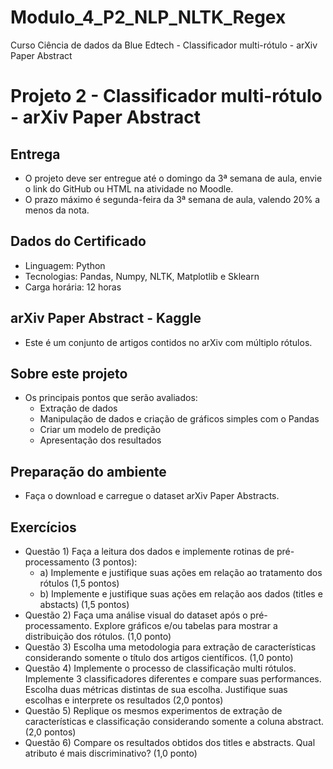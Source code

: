 # Modulo_4_P2_NLP_NLTK_Regex
Curso Ciência de dados da Blue Edtech - Classificador multi-rótulo - arXiv Paper Abstract

# Projeto 2 - Classificador multi-rótulo - arXiv Paper Abstract

## Entrega
  - O projeto deve ser entregue até o domingo da 3ª semana de aula, envie o link do GitHub ou HTML na atividade no Moodle.
  - O prazo máximo é segunda-feira da 3ª semana de aula, valendo 20% a menos da nota.

## Dados do Certificado
  - Linguagem: Python
  - Tecnologias: Pandas, Numpy, NLTK, Matplotlib e Sklearn
  - Carga horária: 12 horas

## arXiv Paper Abstract - Kaggle
  - Este é um conjunto de artigos contidos no arXiv com múltiplo rótulos.

## Sobre este projeto
  - Os principais pontos que serão avaliados:
     - Extração de dados
     - Manipulação de dados e criação de gráficos simples com o Pandas
     - Criar um modelo de predição
     - Apresentação dos resultados

## Preparação do ambiente
  - Faça o download e carregue o dataset arXiv Paper Abstracts.

## Exercícios
  - Questão 1) Faça a leitura dos dados e implemente rotinas de pré-processamento (3 pontos):
     - a) Implemente e justifique suas ações em relação ao tratamento dos rótulos (1,5 pontos)
     - b) Implemente e justifique suas ações em relação aos dados (titles e abstacts) (1,5 pontos)
  - Questão 2) Faça uma análise visual do dataset após o pré-processamento. Explore gráficos e/ou tabelas para mostrar a distribuição dos rótulos. (1,0 ponto)
  - Questão 3) Escolha uma metodologia para extração de características considerando somente o título dos artigos científicos. (1,0 ponto)
  - Questão 4) Implemente o processo de classificação multi rótulos. Implemente 3 classificadores diferentes e compare suas performances. Escolha duas métricas distintas de sua escolha. Justifique suas escolhas e interprete os resultados (2,0 pontos)
  - Questão 5) Replique os mesmos experimentos de extração de características e classificação considerando somente a coluna abstract. (2,0 pontos)
  - Questão 6) Compare os resultados obtidos dos titles e abstracts. Qual atributo é mais discriminativo? (1,0 ponto)
